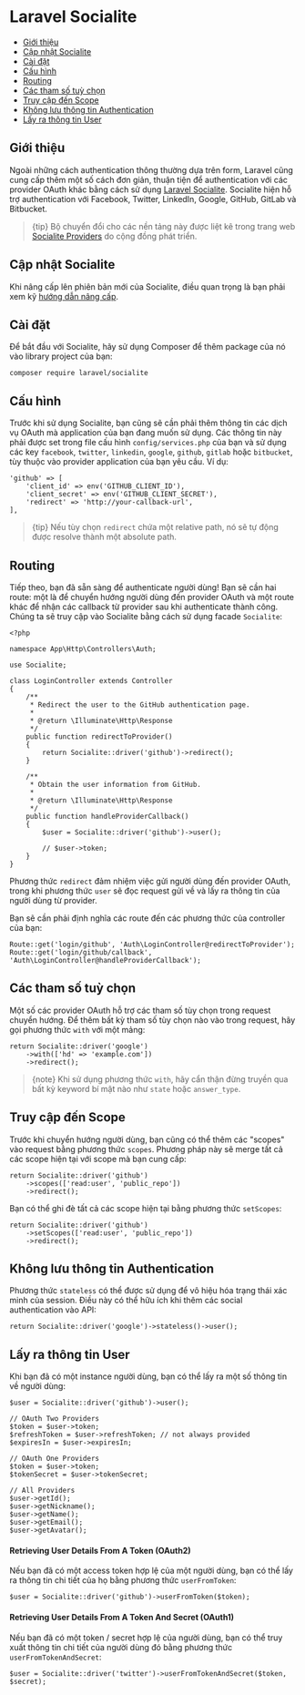 # Laravel Socialite

- [Giới thiệu](#introduction)
- [Cập nhật Socialite](#upgrading-socialite)
- [Cài đặt](#installation)
- [Cấu hình](#configuration)
- [Routing](#routing)
- [Các tham số tuỳ chọn](#optional-parameters)
- [Truy cập đến Scope](#access-scopes)
- [Không lưu thông tin Authentication](#stateless-authentication)
- [Lấy ra thông tin User](#retrieving-user-details)

<a name="introduction"></a>
## Giới thiệu

Ngoài những cách authentication thông thường dựa trên form, Laravel cũng cung cấp thêm một số cách đơn giản, thuận tiện để authentication với các provider OAuth khác bằng cách sử dụng [Laravel Socialite](https://github.com/laravel/socialite). Socialite hiện hỗ trợ authentication với Facebook, Twitter, LinkedIn, Google, GitHub, GitLab và Bitbucket.

> {tip} Bộ chuyển đổi cho các nền tảng này được liệt kê trong trang web [Socialite Providers](https://socialiteproviders.netlify.com/) do cộng đồng phát triển.

<a name="upgrading-socialite"></a>
## Cập nhật Socialite

Khi nâng cấp lên phiên bản mới của Socialite, điều quan trọng là bạn phải xem kỹ [hướng dẫn nâng cấp](https://github.com/laravel/socialite/blob/master/UPGRADE.md).

<a name="installation"></a>
## Cài đặt

Để bắt đầu với Socialite, hãy sử dụng Composer để thêm package của nó vào library project của bạn:

    composer require laravel/socialite

<a name="configuration"></a>
## Cấu hình

Trước khi sử dụng Socialite, bạn cũng sẽ cần phải thêm thông tin các dịch vụ OAuth mà application của bạn đang muốn sử dụng. Các thông tin này phải được set trong file cấu hình `config/services.php` của bạn và sử dụng các key `facebook`, `twitter`, `linkedin`, `google`, `github`, `gitlab` hoặc `bitbucket`, tùy thuộc vào provider application của bạn yêu cầu. Ví dụ:

    'github' => [
        'client_id' => env('GITHUB_CLIENT_ID'),
        'client_secret' => env('GITHUB_CLIENT_SECRET'),
        'redirect' => 'http://your-callback-url',
    ],

> {tip} Nếu tùy chọn `redirect` chứa một relative path, nó sẽ tự động được resolve thành một absolute path.

<a name="routing"></a>
## Routing

Tiếp theo, bạn đã sẵn sàng để authenticate người dùng! Bạn sẽ cần hai route: một là để chuyển hướng người dùng đến provider OAuth và một route khác để nhận các callback từ provider sau khi authenticate thành công. Chúng ta sẽ truy cập vào Socialite bằng cách sử dụng facade `Socialite`:

    <?php

    namespace App\Http\Controllers\Auth;

    use Socialite;

    class LoginController extends Controller
    {
        /**
         * Redirect the user to the GitHub authentication page.
         *
         * @return \Illuminate\Http\Response
         */
        public function redirectToProvider()
        {
            return Socialite::driver('github')->redirect();
        }

        /**
         * Obtain the user information from GitHub.
         *
         * @return \Illuminate\Http\Response
         */
        public function handleProviderCallback()
        {
            $user = Socialite::driver('github')->user();

            // $user->token;
        }
    }

Phương thức `redirect` đảm nhiệm việc gửi người dùng đến provider OAuth, trong khi phương thức `user` sẽ đọc request gửi về và lấy ra thông tin của người dùng từ provider.

Bạn sẽ cần phải định nghĩa các route đến các phương thức của controller của bạn:

    Route::get('login/github', 'Auth\LoginController@redirectToProvider');
    Route::get('login/github/callback', 'Auth\LoginController@handleProviderCallback');

<a name="optional-parameters"></a>
## Các tham số tuỳ chọn

Một số các provider OAuth hỗ trợ các tham số tùy chọn trong request chuyển hướng. Để thêm bất kỳ tham số tùy chọn nào vào trong request, hãy gọi phương thức `with` với một mảng:

    return Socialite::driver('google')
        ->with(['hd' => 'example.com'])
        ->redirect();

> {note} Khi sử dụng phương thức `with`, hãy cẩn thận đừng truyền qua bất kỳ keyword bí mật nào như `state` hoặc `answer_type`.

<a name="access-scopes"></a>
## Truy cập đến Scope

Trước khi chuyển hướng người dùng, bạn cũng có thể thêm các "scopes" vào request bằng phương thức `scopes`. Phương pháp này sẽ merge tất cả các scope hiện tại với scope mà bạn cung cấp:

    return Socialite::driver('github')
        ->scopes(['read:user', 'public_repo'])
        ->redirect();

Bạn có thể ghi đè tất cả các scope hiện tại bằng phương thức `setScopes`:

    return Socialite::driver('github')
        ->setScopes(['read:user', 'public_repo'])
        ->redirect();

<a name="stateless-authentication"></a>
## Không lưu thông tin Authentication

Phương thức `stateless` có thể được sử dụng để vô hiệu hóa trạng thái xác minh của session. Điều này có thể hữu ích khi thêm các social authentication vào API:

    return Socialite::driver('google')->stateless()->user();

<a name="retrieving-user-details"></a>
## Lấy ra thông tin User

Khi bạn đã có một instance người dùng, bạn có thể lấy ra một số thông tin về người dùng:

    $user = Socialite::driver('github')->user();

    // OAuth Two Providers
    $token = $user->token;
    $refreshToken = $user->refreshToken; // not always provided
    $expiresIn = $user->expiresIn;

    // OAuth One Providers
    $token = $user->token;
    $tokenSecret = $user->tokenSecret;

    // All Providers
    $user->getId();
    $user->getNickname();
    $user->getName();
    $user->getEmail();
    $user->getAvatar();

#### Retrieving User Details From A Token (OAuth2)

Nếu bạn đã có một access token hợp lệ của một người dùng, bạn có thể lấy ra thông tin chi tiết của họ bằng phương thức `userFromToken`:

    $user = Socialite::driver('github')->userFromToken($token);

#### Retrieving User Details From A Token And Secret (OAuth1)

Nếu bạn đã có một token / secret hợp lệ của người dùng, bạn có thể truy xuất thông tin chi tiết của người dùng đó bằng phương thức `userFromTokenAndSecret`:

    $user = Socialite::driver('twitter')->userFromTokenAndSecret($token, $secret);
